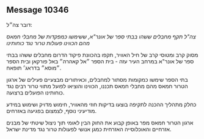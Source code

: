 ## Message 10346

דובר צה״ל:

*צה"ל תקף מחבלים ששהו בבתי ספר של אונר"א, ששימשו כמפקדות של מחבלי חמאס מהם הכווינו פעולות טרור נגד כוחותינו*

מסוק קרב ומטוסי קרב של חיל האוויר, תקפו בהכוונת פיקוד הדרום מחבלים ששהו בבתי ספר של אונר"א במרחב העיר עזה - בית הספר ״אל קאהרה״ באל פורקאן ובית הספר ״מוסא״ בדראג׳ תופאח.

בתי הספר שימשו כמקומות מסתור למחבלים, וכאיתורים מבצעיים פעילים של ארגון הטרור חמאס מהם מחבלי חמאס תכננו, הכווינו והוציאו לפועל מתווי טרור רבים נגד כוחותינו הפועלים ברצועה.

כחלק מתהליך ההכנה לתקיפה בוצעו בדיקות חוזי מהאוויר, חימוש מדויק ושימוש במידע מודיעיני נוסף, לצמצום בפגיעה באזרחים. 

ארגון הטרור חמאס מפר באופן קבוע את החוק הבין לאומי תוך ניצול שיטתי של מבנים אזרחיים והאוכלוסייה האזרחית כמגן אנושי לפעולות טרור נגד מדינת ישראל.


